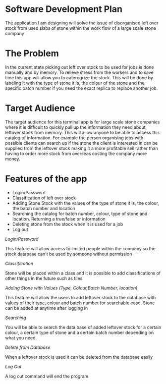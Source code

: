 # Software Development Plan 

The application I am designing will solve the issue of disorganised left over stock from used slabs of stone within the work flow of a large scale stone company
# The Problem

In the current state picking out left over stock to be used for jobs is done manually and by memory. To relieve stress from the workers and to save time this app will allow you to caterogrize the stock. This will be done by labeling it with the type of stone it is, the colour of the stone and the specific batch number if you need the exact replica to replace another job.  

# Target Audience 

The target audience for this terminal app is for large scale stone companies where it is difficult to quickly pull up the information they need about leftover stock from memory. This will allow anyone to be able to access this catalog of information. For example the person organising jobs with possible clients can search up if the stone the client is interested in can be supplied from the leftover stock making it a more profitable sell rather than having to order more stock from overseas costing the company more money.

# Features of the app 
* Login/Password 
* Classification of left over stock 
* Adding Stone Stock with the values of the type of stone it is, the colour, the batch number and location
* Searching the catalog for batch number, colour, type of stone and location. Returning a true/false or information 
* Deleting stone from the stock when it is used for a job
* Log out   

*Login/Password*

This feature will allow access to limited people within the company so the stock database can't be used by someone without permission 

*Classification* 

Stone will be placed within a class and it is possible to add classifications of other things in the future such as tiles. 

*Adding Stone with Values (Type, Colour,Batch Number, location)*

This feature will allow the users to add leftover stock to the database with values of their type, colour and batch number for searchable ease. Stone can be added at anytime after logging in 

*Searching* 

You will be able to search the data base of added leftover stock for a certain colour, a certain type of stone and a certain batch number depending on what you need. 

*Delete from Database* 

When a leftover stock is used it can be deleted from the database easily 

*Log Out*  

A log out command will end the program




